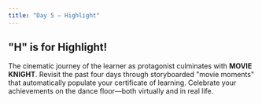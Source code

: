 ```yaml
---
title: "Day 5 – Highlight"
---
```


## "H" is for Highlight!

The cinematic journey of the learner as protagonist culminates with **MOVIE KNIGHT**. Revisit the past four days through storyboarded "movie moments" that automatically populate your certificate of learning. Celebrate your achievements on the dance floor—both virtually and in real life.
